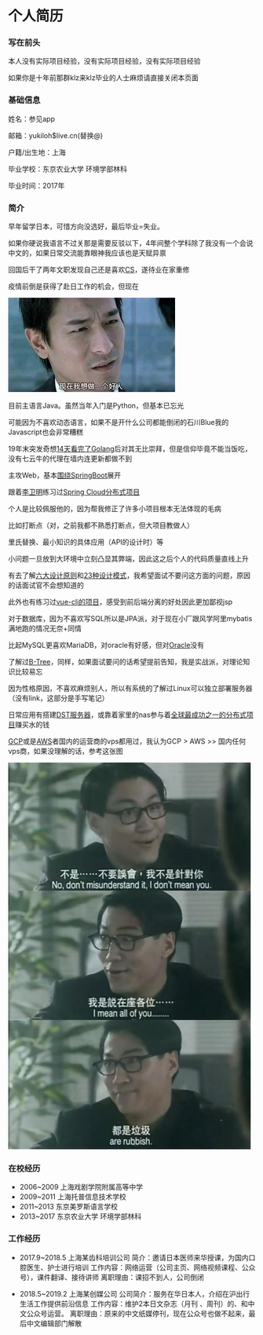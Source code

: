 # 个人简历

### 写在前头

本人没有实际项目经验，没有实际项目经验，没有实际项目经验

如果你是十年前那群klz来klz毕业的人士麻烦请直接关闭本页面

### 基础信息
姓名：参见app

邮箱：yukiloh$live.cn(替换@)

户籍/出生地：上海

毕业学校：东京农业大学 环境学部林科 

毕业时间：2017年





### 简介

早年留学日本，可惜方向没选好，最后毕业=失业。

如果你硬说我语言不过关那是需要反驳以下，4年间整个学科除了我没有一个会说中文的，如果日常交流能靠眼神我应该也是天赋异禀

回国后干了两年文职发现自己还是喜欢[CS](https://en.wikipedia.org/wiki/Computer_science)，遂待业在家重修

疫情前倒是获得了赴日工作的机会，但现在

![img](https://raw.githubusercontent.com/yukiloh/my-image-repo/master/timg.jpg)

目前主语言Java。虽然当年入门是Python，但基本已忘光

可能因为不喜欢动态语言，如果不是开什么公司都能倒闭的石川Blue我的Javascript也会非常糟糕

19年末突发奇想[14天看完了Golang](https://github.com/yukiloh/golang-basic-project)后对其无比崇拜，但是信仰毕竟不能当饭吃，没有七云牛的代理在墙内连更新都做不到

主攻Web，基本[围绕SpringBoot](https://github.com/yukiloh/spring-boot-basic-project)展开

跟着[李卫明](https://www.funtl.com/)练习过[Spring Cloud分布式项目](https://github.com/yukiloh/spring-cloud-project)

个人是比较佩服他的，因为帮我修正了许多小项目根本无法体现的毛病

比如打断点（对，之前我都不熟悉打断点，但大项目教做人）

里氏替换、最小知识的具体应用（API的设计时）等

小问题一旦放到大环境中立刻凸显其弊端，因此这之后个人的代码质量直线上升

有去了解[六大设计原则](https://www.jianshu.com/p/8a9bc8d42727)和[23种设计模式](https://www.jianshu.com/p/3f9e289cf51c)，我希望面试不要问这方面的问题，原因的话面试官不会想知道的

此外也有练习过[vue-cli的项目](https://github.com/yukiloh/my-vue-shop-project)，感受到前后端分离的好处因此更加鄙视jsp

对于数据库，因为不喜欢写SQL所以是JPA派，对于现在小厂跟风学阿里mybatis满地跑的情况无奈+同情

比起MySQL更喜欢MariaDB，对oracle有好感，但对[Oracle](https://www.oracle.com/index.html)没有

了解过[B-Tree](https://www.jianshu.com/p/4dcfd7085a85)，同样，如果面试要问的话希望提前告知，我是实战派，对理论知识比较易忘

因为性格原因，不喜欢麻烦别人，所以有系统的了解过Linux可以独立部署服务器（没有link，这部分是手写笔记）

日常应用有搭建[DST服务器](https://editor.csdn.net/md/?articleId=90378120)，或靠着家里的nas参与着[全球最成功之一的分布式项目](https://ehwiki.org/wiki/Installing_H@H_on_Debian_or_Ubuntu)赚买水的钱

[GCP](https://www.googleadservices.com/pagead/aclk?sa=L&ai=DChcSEwijjJXbmf7oAhX0nsIKHen4A5kYABAAGgJ0bQ&ohost=www.google.com&cid=CAESQOD2QgeRS138GQDpgmvFfFrifE7IQ9tSBDsQr2ykUJ7z4Q-OD4vRxwhMb54GHwLx-R7YRcO-4fFYlBNSLBiACeE&sig=AOD64_3PXs_wxpfDY7_qDymfpa01_uOuWQ&q=&ved=2ahUKEwjn643bmf7oAhUOfnAKHXfBDOEQ0Qx6BAgYEAE&adurl=)或是[AWS](https://amazonaws-china.com/cn/)者国内的运营商的vps都用过，我认为GCP > AWS >> 国内任何vps商，如果没理解的话，参考这张图

![img](https://raw.githubusercontent.com/yukiloh/my-image-repo/master/622762d0f703918f9295ff06543d269758eec4b2.jpg)


### 在校经历
- 2006~2009 上海戏剧学院附属高等中学
- 2009~2011 上海托普信息技术学校
- 2011~2013 东京美罗斯语言学校
- 2013~2017 东京农业大学 环境学部林科

### 工作经历
- 2017.9~2018.5 上海某齿科培训公司
简介：邀请日本医师来华授课，为国内口腔医生、护士进行培训
工作内容：网络运营（公司主页、网络视频课程、公众号），课件翻译、接待讲师
离职理由：课招不到人，公司倒闭

- 2018.5~2019.2 上海某创媒公司
公司简介：服务在华日本人，介绍在沪出行生活工作提供前沿信息
工作内容：维护2本日文杂志（月刊 、周刊）的、和中文公众号运营。
离职理由：原来的中文纸媒停刊，现在公众号也做不起来，最后中文编辑部门解散